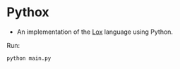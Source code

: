 # Pythox
- An implementation of the [Lox](https://craftinginterpreters.com/the-lox-language.html) language using Python.

Run:
```
python main.py
```